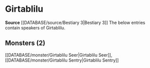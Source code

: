 ﻿---
id: '64'
name: Girtablilu
rarity: Uncommon
source: '[[DATABASE/source/Bestiary 3|Bestiary 3]]'
trait:
- '[[DATABASE/trait/Uncommon|Uncommon]]'
type: Language

---
# Girtablilu

**Source** [[DATABASE/source/Bestiary 3|Bestiary 3]]
The below entries contain speakers of Girtablilu.

## Monsters (2)

[[DATABASE/monster/Girtablilu Seer|Girtablilu Seer]], [[DATABASE/monster/Girtablilu Sentry|Girtablilu Sentry]]